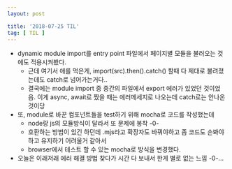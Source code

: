 ```yaml
---
layout: post

title: '2018-07-25 TIL'
tag: [ TIL ]
---
```


* dynamic module import를 entry point 파일에서 페이지별 모듈을 불러오는 것에도 적용시켜봤다.
  * 근데 여기서 애를 먹은게, import(src).then().catch() 할때 다 제대로 불려졌는데도 catch로 넘어가는거다..
  * 결국에는 module import 중 중간의 파일에서 export 에러가 있었던 것이었음. 이게 async, await로 짰을 때는 에러메세지로 나오는데 catch로는 안나온 것이당
* 또, module로 바꾼 컴포넌트들을 test하기 위해 mocha로 코드를 작성했는데
  * node랑 js의 모듈방식이 달라서 또 문제에 봉착 -0-
  * 호환하는 방법이 있긴 하던데 .mjs라고 확장자도 바꿔야하고 좀 코드도 손봐야하고 유지하기 어려울거 같아서
  * browser에서 테스트 할 수 있는 mocha로 방식을 변경했다.
* 오늘은 이래저래 에러 해결 방법 찾다가 시간 다 보내서 한게 별로 없는 느낌 -0-...
